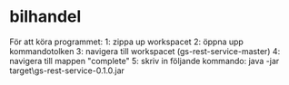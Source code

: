 # bilhandel

För att köra programmet:
1: zippa up workspacet
2: öppna upp kommandotolken 
3: navigera till workspacet (gs-rest-service-master)
4: navigera till mappen "complete"
5: skriv in följande kommando: java -jar target\gs-rest-service-0.1.0.jar
